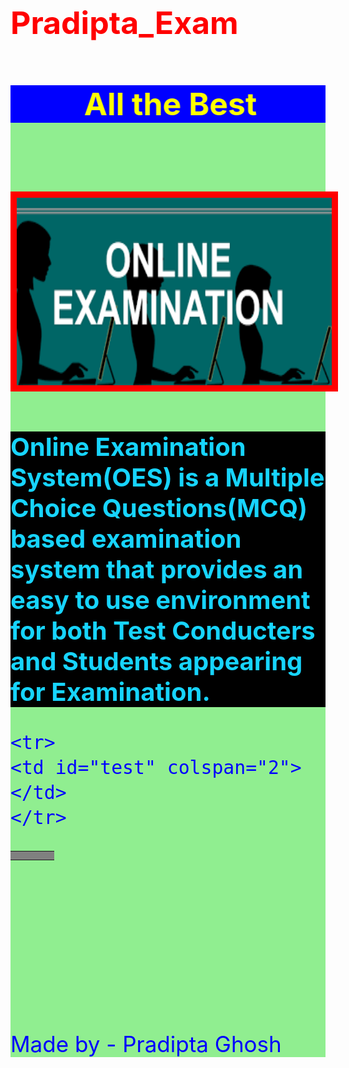 # Pradipta_Exam
<!DOCTYPE html>
<html lang="en">
<head>
<meta charset="UFT-8">
<meta name="viewport"
content="width=device-width, 
initial-scale=1.0">

<link rel="stylesheet" href="menu.css">
<link rel="stylesheet" href="layout.css">

<style>
    
h1{
    color: red;
    font-size: 50px;
}

h2{
    color: #17D4FE;
    font-size: 40px;
    background: black;
}

h4{
    color: white;
    background: red;
}

div{
    color: blue;
    font-size: 35px;
    background: lightgreen;
}

button {
  background: yellow;
  box-shadow: 0 16px 20px 0 rgba(0,0,0,0.2);
  transition: 1s;
  width: 50%;
  height:30%;
  box-sizing:60px;
  float:middle;
  font-size: 50px;
}

button:hover {
  box-shadow: 0 22px 22px 0 rgba(0,0,0,1.5);
  color:white;
  background:red;
}

.container {
  padding: 8px 16px;
}


var{
    font-size: 60px;
}

marquee{

    color: yellow;
    background: blue;
}

img{
    border: 10px solid red;
}

tr{
    color: yellow;
    background: blueviolet;
}
    
td{

    background: grey;
}
    
</style>


<script>
var pos = 0, test, test_status, question, choice, choices, chA, chB, chC, correct = 0;

var questions = [
        [ "Which of the following a is not a keyword in Java ?", "class", "interface", "extends", "C" ],

    [ "Which of the following is an interface ?", "Thread", "Date", "Calender", "A" ],

    [ "Which company released Java Version 8 ?", "Sun", "Oracle", "Adobe", "A" ],

    [ "What is the length of Java datatype int ?", "32 bit", "16 bit", "None", "C" ],

    [ "What is the default value of Java datatype boolean?","true","false","0","A"]
];
function _(x){
    return document.getElementById(x);
}

function renderQuestion(){
    test = _("test");

    var showscore=Math.round(correct/questions.length*100);


    if(pos >= questions.length){
        document.getElementById("online_start").src = "exam2.jpeg";

        test.innerHTML = "<h3>You got "+correct+" correct of "+questions.length+" questions</h3>";
        test.innerHTML += "<h3> Your Grade : "+showscore +"% </h3>";
        test.innerHTML +="<h4>Exam Finished in Time:" + sec+" Seconds</h4>";
        test.innerHTML += "<button onclick='EndExam()'>End the Exam</button>";
        _("test_status").innerHTML = "<h3>Test Completed</h3>";
        pos = 0;
        correct = 0;



        clearTimeout(tim);
        //document.getElementById("endtime").innerHTML = "<h4>Finished Time:"+min+" Minutes :" + sec+" Seconds</h4>";
        document.getElementById("starttime").style.display += 'none';
        document.getElementById("showtime").style.display += 'none';
        //document.getElementById("showtime").style.display += 'block';


        return false;
    }
    _("test_status").innerHTML = "<h3>Question "+(pos+1)+" of "+questions.length+"</h3>";
    question = questions[pos][0];
    chA = questions[pos][1];
    chB = questions[pos][2];
    chC = questions[pos][3];
    test.innerHTML = "<h3>"+question+"</h3>";
    test.innerHTML += "<input type='radio' name='choices' value='A'> "+chA+"<br>";
    test.innerHTML += "<input type='radio' name='choices' value='B'> "+chB+"<br>";
    test.innerHTML += "<input type='radio' name='choices' value='C'> "+chC+"<br><br>";
    test.innerHTML += "<button onclick='checkAnswer()'>Next</button><br><br>";


}
function checkAnswer(){
    choices = document.getElementsByName("choices");
    choice=-1;
    for(var i=0; i<choices.length; i++){
        if(choices[i].checked){
            choice = choices[i].value;
        }
    }
    if(choice == questions[pos][4]){
        correct++;
    }
    pos++;
    renderQuestion();
}

window.addEventListener("load", renderQuestion, false);



function EndExam(){

location.href="Loginpage.htm";
}


    var tim;
       var showscore=Math.round(correct/questions.length*100);
        var min = 1;
        var sec = 30;
        var f = new Date();
        function starttime() {
            showtime();
            document.getElementById("starttime").innerHTML = "<h4>You started your Exam at " + f.getHours() + ":" + f.getMinutes()+"</h4>"; 
        }
        function showtime() {
            if (parseInt(sec) > 0) {
                sec = parseInt(sec) - 1;
                document.getElementById("showtime").innerHTML = "Your Left Time is :=  "+min+" Minutes :" + sec+" Seconds";
                tim = setTimeout("showtime()", 1000);
            }
            else {
                if (parseInt(sec) == 0) {
                    min = parseInt(min) - 0;
            document.getElementById("showtime").innerHTML = "Your Left Time is :=  "+min+" Minutes :" + sec+" Seconds";
                    if (parseInt(min) == 0) {
                        clearTimeout(tim);
            alert("Your Examination Time Up");


            _("test_status").innerHTML = "Test Completed";
            test.innerHTML = "<h2>You got "+correct+" of "+questions.length+" questions correct</h2>";
            test.innerHTML = "<h2>You got "+showscore +"% out of "+questions.length+"</h2>";
            test.innerHTML = "<button onclick='EndExam()'>End the Exam</button>";
            pos = 0;
            correct = 0;
            clearTimeout(tim);
            document.getElementById("endtime").innerHTML = "You Finished exam at Time is :"+min+" Minutes :" + sec+" Seconds";
            document.getElementById("starttime").style.display += 'none';
            document.getElementById("showtime").style.display += 'none';
            //document.getElementById("showtime").style.display += 'block';
            return false;

                        window.location.href = "Loginpage.htm";
                    }
                    else {
                        min = 0;
                        sec = 60;
                        document.getElementById("showtime").innerHTML = "Your Left Time is :" + min + " Minutes :" + sec + " Seconds";
                        tim = setTimeout("showtime()", 1000);
                    }
                }

            }
        }




</script>



</head>

<body onload="starttime()" >

<div id="Holder">
<div id="Header"></div>
<div id="NavBar">
<nav>
<ul>

</ul>
</div>


<div id="Content">
<div id="PageHeading">
<h1><marquee direction="right" behavior="alternate">All the Best</marquee></h1>
</div>

<div id="ContentLeft">
<h2></h2><br>
<img id="online_start" src="exam.png" width="1482px;" height="300px;">
<br>
<h2>Online Examination System(OES) is a Multiple Choice Questions(MCQ) based 
examination system that provides an easy to use environment for both 
Test Conducters and Students appearing for Examination.</h2>
</div>
 <div id="ContentRight">
<section class="loginform_cf">
<table>
    <tr>
          <td id="test_status"  style="text-align:left" ></td>
          <td id="starttime"    style="text-align:right"></td>
    </tr>

    <tr>
    <td id="test" colspan="2"></td>
    </tr>

</table>    

<br></br>

<div id="showtime" ></div>
</section>
</div>

</div>

<br></br>

<div id="Footer">Made by - Pradipta Ghosh</div>
</div>
</body>
</html>
